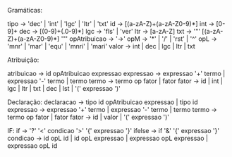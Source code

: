 Gramáticas:

tipo &rarr; 'dec' | 'int' | 'lgc' | 'ltr' | 'txt' 
id &rarr; [(a-zA-Z)+(a-zA-Z0-9)\*]
int &rarr; [0-9]+
dec &rarr; [(0-9)+(.0-9)\*]
lgc &rarr; 'fls' | 'ver'
ltr &rarr; [a-zA-Z]
txt &rarr; '"' [(a-zA-Z)+(a-zA-Z0-9)\*] '"'
opAtribuicao &rarr; '->' 
opM &rarr; '*' | '/' | 'rst' | '^'
opL &rarr; 'mnr' | 'mar' | 'equ' | 'mnri' | 'mari'
valor &rarr; int | dec | lgc | ltr | txt

Atribuição:

atribuicao &rarr; id opAtribuicao expressao
expressao &rarr; expressao '+' termo | expressao '-' termo | termo
termo &rarr; termo op fator | fator
fator &rarr; id | int | lgc | ltr | txt | dec | lst | '(' expressao ')'

Declaração: 
declaracao &rarr; tipo id opAtribuicao expressao | tipo id
expressao &rarr; expressao '+' termo | expressao '-' termo | termo
termo &rarr; termo op fator | fator
fator &rarr; id | valor | '(' expressao ')'

IF:
if &rarr; '?' '<' condicao '>' '{' expressao '}'
ifelse &rarr; if '&' '{' expressao '}'
condicao &rarr; id opL id | id opL expressao | expressao opL expressao | expressao opL id
